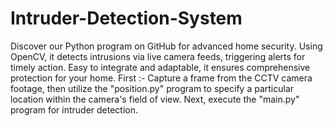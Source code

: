 # Intruder-Detection-System
Discover our Python program on GitHub for advanced home security. Using OpenCV, it detects intrusions via live camera feeds, triggering alerts for timely action. Easy to integrate and adaptable, it ensures comprehensive protection for your home.
First :- Capture a frame from the CCTV camera footage, then utilize the "position.py" program to specify a particular location within the camera's field of view.
Next, execute the "main.py" program for intruder detection.
